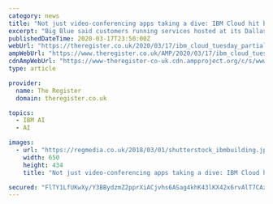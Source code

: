 ```yaml
---
category: news
title: "Not just video-conferencing apps taking a dive: IBM Cloud hit by partial Tuesday outage"
excerpt: "Big Blue said customers running services hosted at its Dallas data center – including Watson AI, IBM Cloud, and DB2 – were either partially or completely down. The Dallas facility is one of 15 ..."
publishedDateTime: 2020-03-17T23:50:00Z
webUrl: "https://theregister.co.uk/2020/03/17/ibm_cloud_tuesday_partial_outage"
ampWebUrl: "https://www.theregister.co.uk/AMP/2020/03/17/ibm_cloud_tuesday_partial_outage/"
cdnAmpWebUrl: "https://www-theregister-co-uk.cdn.ampproject.org/c/s/www.theregister.co.uk/AMP/2020/03/17/ibm_cloud_tuesday_partial_outage/"
type: article

provider:
  name: The Register
  domain: theregister.co.uk

topics:
  - IBM AI
  - AI

images:
  - url: "https://regmedia.co.uk/2018/03/01/shutterstock_ibmbuilding.jpg"
    width: 650
    height: 434
    title: "Not just video-conferencing apps taking a dive: IBM Cloud hit by partial Tuesday outage"

secured: "FlTY1LfUKwXy/Y3BBydzmZ2pprXiACjvhs6ASag4khK43lKX42x6rvAlT7CAzR05gPOnrjH/0ykOIYapqmq9p98mQI8H4EVnPeK0D9lSFhPndpcedG4PZ9dOZ7n0pxW9wGE/oaQsmgd2yzQvKEhXzVPqzm8mFmdDncQc5tRK+IlMLQ8azyd+qa0SmlJOuK8xlkNPWZIUpwSN2r37vrOFxTKhSFyDsVlw3SImCgs7E9kKCGCfT+GlV6/5/DLHTToydLC2i2C3t2sjDDpj3ITJiSU2RXQsNL6XdMDubK/bcCVxd0RkegC4mtsN1zzg6AKm;5zq9kllgwW0b3SWOlfmoRA=="
---
```


